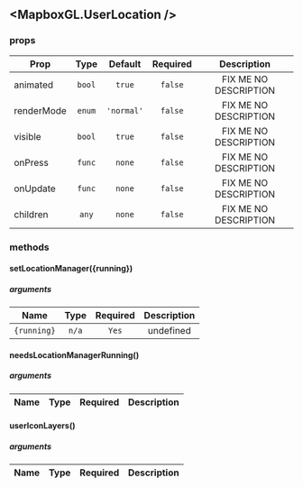 ## <MapboxGL.UserLocation />
### 

### props
| Prop | Type | Default | Required | Description |
| ---- | :--: | :-----: | :------: | :----------: |
| animated | `bool` | `true` | `false` | FIX ME NO DESCRIPTION |
| renderMode | `enum` | `'normal'` | `false` | FIX ME NO DESCRIPTION |
| visible | `bool` | `true` | `false` | FIX ME NO DESCRIPTION |
| onPress | `func` | `none` | `false` | FIX ME NO DESCRIPTION |
| onUpdate | `func` | `none` | `false` | FIX ME NO DESCRIPTION |
| children | `any` | `none` | `false` | FIX ME NO DESCRIPTION |

### methods
#### setLocationManager({running})



##### arguments
| Name | Type | Required | Description  |
| ---- | :--: | :------: | :----------: |
| `{running}` | `n/a` | `Yes` | undefined |


#### needsLocationManagerRunning()



##### arguments
| Name | Type | Required | Description  |
| ---- | :--: | :------: | :----------: |



#### userIconLayers()



##### arguments
| Name | Type | Required | Description  |
| ---- | :--: | :------: | :----------: |





